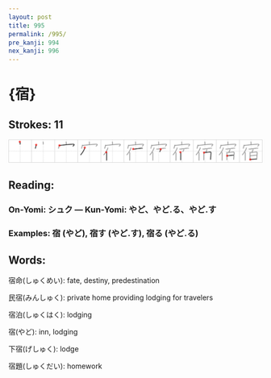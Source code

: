 ```yaml
---
layout: post
title: 995
permalink: /995/
pre_kanji: 994
nex_kanji: 996
---
```


# {宿}

## Strokes: 11

<div class="stroke"><img src="../images/E5AEBF.png" /></div>

## Reading:

### On-Yomi: シュク &mdash; Kun-Yomi: やど、やど.る、やど.す

### Examples: 宿 (やど), 宿す (やど.す), 宿る (やど.る)

## Words:

宿命(しゅくめい): fate, destiny, predestination

民宿(みんしゅく): private home providing lodging for travelers

宿泊(しゅくはく): lodging

宿(やど): inn, lodging

下宿(げしゅく): lodge

宿題(しゅくだい): homework
